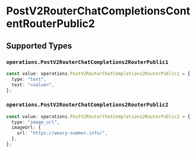 # PostV2RouterChatCompletionsContentRouterPublic2


## Supported Types

### `operations.PostV2RouterChatCompletions2RouterPublic1`

```typescript
const value: operations.PostV2RouterChatCompletions2RouterPublic1 = {
  type: "text",
  text: "<value>",
};
```

### `operations.PostV2RouterChatCompletions2RouterPublic2`

```typescript
const value: operations.PostV2RouterChatCompletions2RouterPublic2 = {
  type: "image_url",
  imageUrl: {
    url: "https://weary-summer.info/",
  },
};
```

